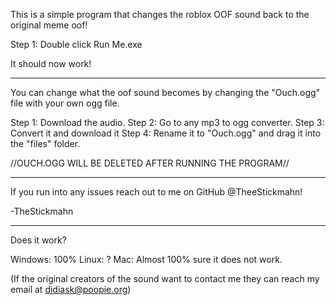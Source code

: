 This is a simple program that changes the roblox OOF sound back to the original meme oof!

Step 1: Double click Run Me.exe

It should now work!

-----------------------------------------------------------------------------------------

You can change what the oof sound becomes by changing the "Ouch.ogg" file with your own
ogg file.

Step 1: Download the audio.
Step 2: Go to any mp3 to ogg converter.
Step 3: Convert it and download it
Step 4: Rename it to "Ouch.ogg" and drag it into the "files" folder.

//OUCH.OGG WILL BE DELETED AFTER RUNNING THE PROGRAM//

------------------------------------------------------------------------------------------

If you run into any issues reach out to me on GitHub @TheeStickmahn!

-TheStickmahn

------------------------------------------------------------------------------------------
Does it work?

Windows: 100%
Linux: ?
Mac: Almost 100% sure it does not work.

(If the original creators of the sound want to contact me they can reach my email at didiask@poopie.org)
